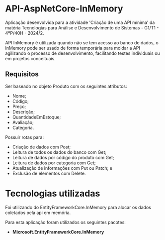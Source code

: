 # API-AspNetCore-InMemory

Aplicação desenvolvida para a atividade 'Criação de uma API mínima' da matéria Tecnologias para Análise e Desenvolvimento de Sistemas - G1/T1 - 4ºP/40H - 2024/2.  

API InMemory é utilizada quando não se tem acesso ao banco de dados, o InMemory pode ser usado de forma temporária para moldar a API agilizando o processo de desenvolvimento, facilitando testes individuais ou em projetos conceituais. 


## Requisitos  

Ser baseado no objeto Produto com os seguintes atributos:   
- Nome;
- Código;
- Preço;
- Descrição;
- QuantidadeEmEstoque;
- Avaliação;
- Categoria.

Possuir rotas para:  

- Criação de dados com Post;
- Leitura de todos os dados do banco com Get;
- Leitura de dados por código do produto com Get;
- Leitura de dados por categoria com Get;
- Atualização de informações com Put ou Patch; e
- Exclusão de elementos com Delete. 


# Tecnologias utilizadas  

Foi utilizando do EntityFrameworkCore.InMemory para alocar os dados coletados pela api em memória. 

Para esta aplicação foram utilizados os seguintes pacotes:  

-  **Microsoft.EntityFrameworkCore.InMemory**  
